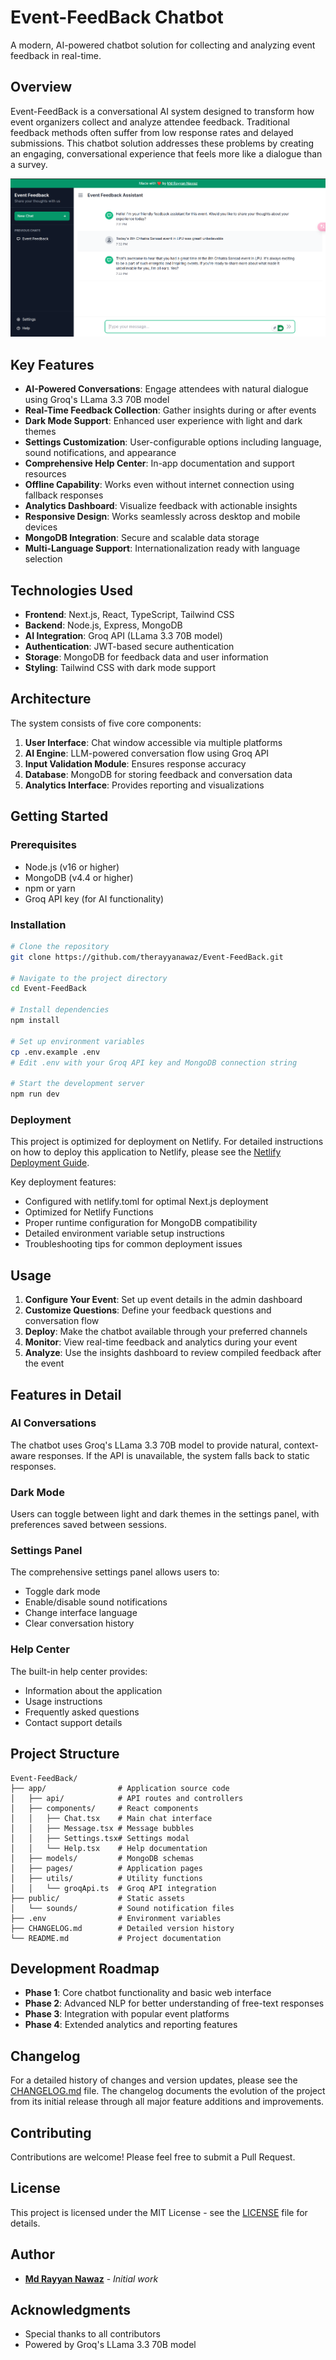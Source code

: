 # Event-FeedBack Chatbot

A modern, AI-powered chatbot solution for collecting and analyzing event feedback in real-time.

## Overview

Event-FeedBack is a conversational AI system designed to transform how event organizers collect and analyze attendee feedback. Traditional feedback methods often suffer from low response rates and delayed submissions. This chatbot solution addresses these problems by creating an engaging, conversational experience that feels more like a dialogue than a survey.

![Event Feedback Screenshot](public/screenshot.png)

## Key Features

- **AI-Powered Conversations**: Engage attendees with natural dialogue using Groq's LLama 3.3 70B model
- **Real-Time Feedback Collection**: Gather insights during or after events
- **Dark Mode Support**: Enhanced user experience with light and dark themes
- **Settings Customization**: User-configurable options including language, sound notifications, and appearance
- **Comprehensive Help Center**: In-app documentation and support resources
- **Offline Capability**: Works even without internet connection using fallback responses
- **Analytics Dashboard**: Visualize feedback with actionable insights
- **Responsive Design**: Works seamlessly across desktop and mobile devices
- **MongoDB Integration**: Secure and scalable data storage
- **Multi-Language Support**: Internationalization ready with language selection

## Technologies Used

- **Frontend**: Next.js, React, TypeScript, Tailwind CSS
- **Backend**: Node.js, Express, MongoDB
- **AI Integration**: Groq API (LLama 3.3 70B model)
- **Authentication**: JWT-based secure authentication
- **Storage**: MongoDB for feedback data and user information
- **Styling**: Tailwind CSS with dark mode support

## Architecture

The system consists of five core components:
1. **User Interface**: Chat window accessible via multiple platforms
2. **AI Engine**: LLM-powered conversation flow using Groq API
3. **Input Validation Module**: Ensures response accuracy
4. **Database**: MongoDB for storing feedback and conversation data
5. **Analytics Interface**: Provides reporting and visualizations

## Getting Started

### Prerequisites
- Node.js (v16 or higher)
- MongoDB (v4.4 or higher)
- npm or yarn
- Groq API key (for AI functionality)

### Installation
```bash
# Clone the repository
git clone https://github.com/therayyanawaz/Event-FeedBack.git

# Navigate to the project directory
cd Event-FeedBack

# Install dependencies
npm install

# Set up environment variables
cp .env.example .env
# Edit .env with your Groq API key and MongoDB connection string

# Start the development server
npm run dev
```

### Deployment

This project is optimized for deployment on Netlify. For detailed instructions on how to deploy this application to Netlify, please see the [Netlify Deployment Guide](NETLIFY_DEPLOYMENT.md).

Key deployment features:
- Configured with netlify.toml for optimal Next.js deployment
- Optimized for Netlify Functions
- Proper runtime configuration for MongoDB compatibility
- Detailed environment variable setup instructions
- Troubleshooting tips for common deployment issues

## Usage

1. **Configure Your Event**: Set up event details in the admin dashboard
2. **Customize Questions**: Define your feedback questions and conversation flow
3. **Deploy**: Make the chatbot available through your preferred channels
4. **Monitor**: View real-time feedback and analytics during your event
5. **Analyze**: Use the insights dashboard to review compiled feedback after the event

## Features in Detail

### AI Conversations
The chatbot uses Groq's LLama 3.3 70B model to provide natural, context-aware responses. If the API is unavailable, the system falls back to static responses.

### Dark Mode
Users can toggle between light and dark themes in the settings panel, with preferences saved between sessions.

### Settings Panel
The comprehensive settings panel allows users to:
- Toggle dark mode
- Enable/disable sound notifications
- Change interface language
- Clear conversation history

### Help Center
The built-in help center provides:
- Information about the application
- Usage instructions
- Frequently asked questions
- Contact support details

## Project Structure

```
Event-FeedBack/
├── app/                # Application source code
│   ├── api/            # API routes and controllers
│   ├── components/     # React components
│   │   ├── Chat.tsx    # Main chat interface
│   │   ├── Message.tsx # Message bubbles
│   │   ├── Settings.tsx# Settings modal
│   │   └── Help.tsx    # Help documentation
│   ├── models/         # MongoDB schemas
│   ├── pages/          # Application pages
│   ├── utils/          # Utility functions
│   │   └── groqApi.ts  # Groq API integration
├── public/             # Static assets
│   └── sounds/         # Sound notification files
├── .env                # Environment variables
├── CHANGELOG.md        # Detailed version history
└── README.md           # Project documentation
```

## Development Roadmap

- **Phase 1**: Core chatbot functionality and basic web interface
- **Phase 2**: Advanced NLP for better understanding of free-text responses
- **Phase 3**: Integration with popular event platforms
- **Phase 4**: Extended analytics and reporting features

## Changelog

For a detailed history of changes and version updates, please see the [CHANGELOG.md](CHANGELOG.md) file. The changelog documents the evolution of the project from its initial release through all major feature additions and improvements.

## Contributing

Contributions are welcome! Please feel free to submit a Pull Request.

## License

This project is licensed under the MIT License - see the [LICENSE](LICENSE) file for details.

## Author

- **[Md Rayyan Nawaz](https://github.com/therayyanawaz)** - *Initial work*

## Acknowledgments

- Special thanks to all contributors
- Powered by Groq's LLama 3.3 70B model